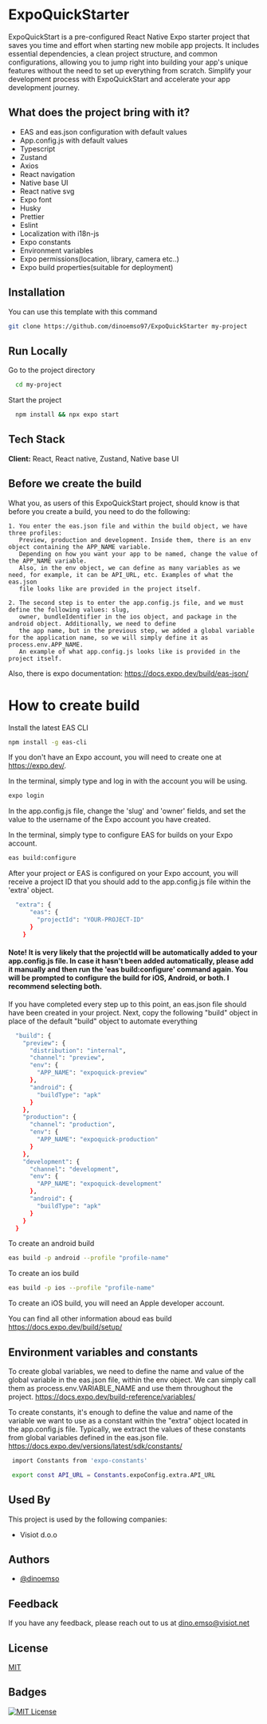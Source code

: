    

# ExpoQuickStarter

ExpoQuickStart is a pre-configured React Native Expo starter project that saves you time and effort when starting new mobile app projects. It includes essential dependencies, a clean project structure, and common configurations, allowing you to jump right into building your app's unique features without the need to set up everything from scratch. Simplify your development process with ExpoQuickStart and accelerate your app development journey.










## What does the project bring with it?

- EAS and eas.json configuration with default values
- App.config.js with default values
- Typescript
- Zustand
- Axios 
- React navigation 
- Native base UI 
- React native svg 
- Expo font 
- Husky 
- Prettier 
- Eslint 
- Localization with i18n-js
- Expo constants
- Environment variables
- Expo permissions(location, library, camera etc..)
- Expo build properties(suitable for deployment)




## Installation

You can use this template with this command

```bash
git clone https://github.com/dinoemso97/ExpoQuickStarter my-project

```
    
## Run Locally

Go to the project directory

```bash
  cd my-project
```

Start the project

```bash
  npm install && npx expo start 
```


## Tech Stack

**Client:** React, React native, Zustand, Native base UI


## Before we create the build

What you, as users of this ExpoQuickStart project, should know is that before you create a build, you need to do the following: 

    1. You enter the eas.json file and within the build object, we have three profiles: 
       Preview, production and development. Inside them, there is an env object containing the APP_NAME variable. 
       Depending on how you want your app to be named, change the value of the APP_NAME variable.
       Also, in the env object, we can define as many variables as we need, for example, it can be API_URL, etc. Examples of what the eas.json 
       file looks like are provided in the project itself.

    2. The second step is to enter the app.config.js file, and we must define the following values: slug, 
       owner, bundleIdentifier in the ios object, and package in the android object. Additionally, we need to define 
       the app name, but in the previous step, we added a global variable for the application name, so we will simply define it as process.env.APP_NAME. 
       An example of what app.config.js looks like is provided in the project itself.


Also, there is expo documentation: https://docs.expo.dev/build/eas-json/




# How to create build

Install the latest EAS CLI 

```bash
npm install -g eas-cli
```

If you don't have an Expo account, you will need to create one at https://expo.dev/.

In the terminal, simply type and log in with the account you will be using.


```bash
expo login
```

In the app.config.js file, change the 'slug' and 'owner' fields, and set the value to the username of the Expo account you have created.


In the terminal, simply type to configure EAS for builds on your Expo account.

```bash
eas build:configure
```

After your project or EAS is configured on your Expo account, you will receive a project ID that you should add to the app.config.js file within the 'extra' object. 


```bash
  "extra": {
      "eas": {
        "projectId": "YOUR-PROJECT-ID"
      }
    }
```

#### Note! It is very likely that the projectId will be automatically added to your app.config.js file. In case it hasn't been added automatically, please add it manually and then run the 'eas build:configure' command again. You will be prompted to configure the build for iOS, Android, or both. I recommend selecting both.

If you have completed every step up to this point, an eas.json file should have been created in your project. Next, copy the following "build" object in place of the default "build" object to automate everything

```bash
  "build": {
    "preview": {
      "distribution": "internal",
      "channel": "preview",
      "env": {
        "APP_NAME": "expoquick-preview"
      },
      "android": {
        "buildType": "apk"
      }
    },
    "production": {
      "channel": "production",
      "env": {
        "APP_NAME": "expoquick-production"
      }
    },
    "development": {
      "channel": "development",
      "env": {
        "APP_NAME": "expoquick-development"
      },
      "android": {
        "buildType": "apk"
      }
    }
  }
```




To create an android build 
```bash
eas build -p android --profile "profile-name"
```

To create an ios build 
```bash
eas build -p ios --profile "profile-name"
```
To create an iOS build, you will need an Apple developer account.

You can find all other information aboud eas build https://docs.expo.dev/build/setup/




## Environment variables and constants

To create global variables, we need to define the name and value of the global variable in the eas.json file, within the env object. We can simply call them as process.env.VARIABLE_NAME and use them throughout the project. https://docs.expo.dev/build-reference/variables/

To create constants, it's enough to define the value and name of the variable we want to use as a constant within the "extra" object located in the app.config.js file. Typically, we extract the values of these constants from global variables defined in the eas.json file. https://docs.expo.dev/versions/latest/sdk/constants/ 

```bash
 import Constants from 'expo-constants'

 export const API_URL = Constants.expoConfig.extra.API_URL
```




## Used By

This project is used by the following companies:

- Visiot d.o.o



## Authors

- [@dinoemso](https://github.com/dinoemso97)


## Feedback

If you have any feedback, please reach out to us at dino.emso@visiot.net


## License

[MIT](https://choosealicense.com/licenses/mit/)


## Badges

[![MIT License](https://img.shields.io/badge/License-MIT-green.svg)](https://choosealicense.com/licenses/mit/)

